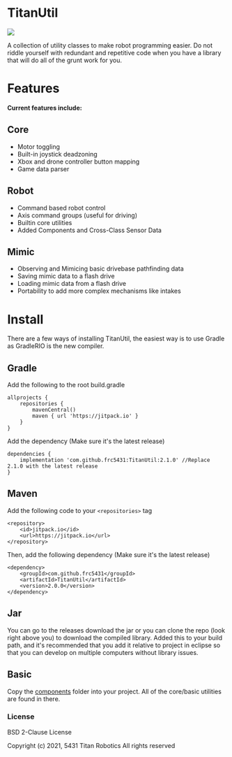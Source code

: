 # TitanUtil
[![](https://jitpack.io/v/frc5431/TitanUtil.svg)](https://jitpack.io/#frc5431/TitanUtil)

A collection of utility classes to make robot programming easier.
Do not riddle yourself with redundant and repetitive code when you have a library
that will do all of the grunt work for you.

# Features
**Current features include:**
## Core
* Motor toggling
* Built-in joystick deadzoning
* Xbox and drone controller button mapping
* Game data parser

## Robot
* Command based robot control
* Axis command groups (useful for driving)
* Builtin core utilities
* Added Components and Cross-Class Sensor Data

## Mimic
* Observing and Mimicing basic drivebase pathfinding data
* Saving mimic data to a flash drive
* Loading mimic data from a flash drive
* Portability to add more complex mechanisms like intakes

# Install
There are a few ways of installing TitanUtil, the easiest way is to use Gradle as GradleRIO is the new compiler.

## Gradle
Add the following to the root build.gradle
```
allprojects {
    repositories {
        mavenCentral()
        maven { url 'https://jitpack.io' }
    }
}
```

Add the dependency (Make sure it's the latest release)
```
dependencies {
    implementation 'com.github.frc5431:TitanUtil:2.1.0' //Replace 2.1.0 with the latest release
}
```

## Maven

Add the following code to your `<repositories>` tag
```
<repository>
    <id>jitpack.io</id>
    <url>https://jitpack.io</url>
</repository>
```

Then, add the following dependency (Make sure it's the latest release)
```
<dependency>
    <groupId>com.github.frc5431</groupId>
    <artifactId>TitanUtil</artifactId>
    <version>2.0.0</version>
</dependency>
```

## Jar
You can go to the releases download the jar or you can clone the repo (look right above you)
to download the compiled library. Added this to your build path, and it's recommended that you
add it relative to project in eclipse so that you can develop on multiple computers without library
issues.

## Basic
Copy the [components](https://raw.githubusercontent.com/frc5431/TitanUtil/master/src/main/java/frc/team5431/titan/components/) folder into your project. 
All of the core/basic utilities are found in there.

### License

BSD 2-Clause License

Copyright (c) 2021, 5431 Titan Robotics
All rights reserved
